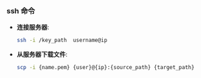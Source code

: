 ### ssh 命令

- **连接服务器**: 
    ```bash
    ssh -i /key_path  username@ip
    ```


- **从服务器下载文件**: 
    ```bash
    scp -i {name.pem} {user}@{ip}:{source_path} {target_path}
    ```